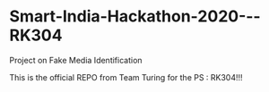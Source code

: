 # Smart-India-Hackathon-2020---RK304
Project on Fake Media Identification

This is the official REPO from Team Turing for the PS : RK304!!!
